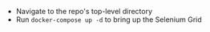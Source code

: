 - Navigate to the repo's top-level directory
- Run `docker-compose up -d` to bring up the Selenium Grid
